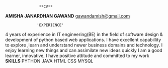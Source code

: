                    **CV**
__**AMISHA JANARDHAN GAWAND**__
gawandamish@gmail.com

                  'EXPERIENCE'
4 years of experience in IT engineering(BE) in the field of software design & development of python based web applications. I have excellent capabillity to explore ,learn and understand newer business domains and technology. I enjoy learning new things and can assimilate new ideas quickly I am a good learner, innovative, I have positive attitude and committed to my work
**SKILLS**
PYTHON
JAVA
HTML
CSS
MYSQL

